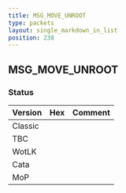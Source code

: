 ```yaml
---
title: MSG_MOVE_UNROOT
type: packets
layout: single_markdown_in_list
position: 238
---
```


## MSG_MOVE_UNROOT

### Status

Version | Hex | Comment
---------- | ---------- | ---------- 
Classic |  |  
TBC |  |  
WotLK |  |  
Cata |  |  
MoP |  |  